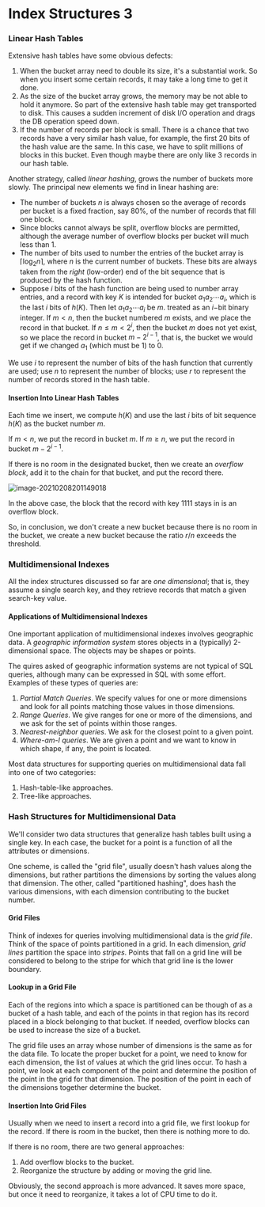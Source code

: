 # Index Structures 3

### Linear Hash Tables

Extensive hash tables have some obvious defects:

1.  When the bucket array need to double its size, it's a substantial work. So when you insert some certain records, it may take a long time to get it done.
2.  As the size of the bucket array grows, the memory may be not able to hold it anymore. So part of the extensive hash table may get transported to disk. This causes a sudden increment of disk I/O operation and drags the DB operation speed down.
3.  If the number of records per block is small. There is a chance that two records have a very similar hash value, for example, the first 20 bits of the hash value are the same. In this case, we have to split millions of blocks in this bucket. Even though maybe there are only like 3 records in our hash table.

Another strategy, called *linear hashing*, grows the number of buckets more slowly. The principal new elements we find in linear hashing are:

-   The number of buckets $n$ is always chosen so the average of records per bucket is a fixed fraction, say 80%, of the number of records that fill one block.
-   Since blocks cannot always be split, overflow blocks are permitted, although  the average number of overflow blocks per bucket will much less than 1.
-   The number of bits used to number the entries of the bucket array is $\lceil \log_2n\rceil$, where $n$ is the current number of buckets. These bits are always taken from the *right* (low-order) end of the bit sequence that is produced by the hash function.
-   Suppose $i$ bits of the hash function are being used to number array entries, and a record with key $K$ is intended for bucket $a_1a_2\cdots a_i$, which is the last $i$ bits of $h(K)$. Then let $a_1a_2\cdots a_i$ be $m$. treated as an $i-$bit binary integer. If $m<n$, then the bucket numbered $m$ exists, and we place the record in that bucket. If $n\le m<2^i$, then the bucket $m$ does not yet exist, so we place the record in bucket $m-2^{i-1}$, that is, the bucket we would get if we changed $a_1$ (which must be 1) to 0.

We use $i$ to represent the number of bits of the hash function that currently are used; use $n$ to represent the number of blocks; use $r$ to represent the number of records stored in the hash table.

#### Insertion Into Linear Hash Tables

Each time we insert, we compute $h(K)$ and use the last $i$ bits of bit sequence $h(K)$ as the bucket number $m$. 

If $m<n$, we put the record in bucket $m$. If $m\ge n$, we put the record in bucket $m-2^{i-1}$.

If there is no room in the designated bucket, then we create an *overflow block*, add it to the chain for that bucket, and put the record there.

![image-20210208201149018](https://i.loli.net/2021/02/08/ipLKGY2IEgWPwql.png)

In the above case, the block that the record with key 1111 stays in is an overflow block.

So, in conclusion, we don't create a new bucket because there is no room in the bucket, we create a new bucket because the ratio $r/n$ exceeds the threshold. 

### Multidimensional Indexes

All the index structures discussed so far are *one dimensional*; that is, they assume a single search key, and they retrieve records that match a given search-key value.

#### Applications of Multidimensional Indexes

One important application of multidimensional indexes involves geographic data. A *geographic information system* stores objects in a (typically) 2-dimensional space. The objects may be shapes or points. 

The quires asked of geographic information systems are not typical of SQL queries, although many can be expressed in SQL with some effort. Examples of these types of queries are:

1.  *Partial Match Queries*. We specify values for one or more dimensions and look for all points matching those values in those dimensions. 
2.  *Range Queries*. We give ranges for one or more of the dimensions, and we ask for the set of points within those ranges.
3.  *Nearest-neighbor queries*. We ask for the closest point to a given point.
4.  *Where-am-I queries*. We are given a point and we want to know in which shape, if any, the point is located.

Most data structures for supporting queries on multidimensional data fall into one of two categories:

1.  Hash-table-like approaches.
2.  Tree-like approaches.

### Hash Structures for Multidimensional Data

We'll consider two data structures that generalize hash tables built using a single key. In each case, the bucket for a point is a function of all the attributes or dimensions. 

One scheme, is called the "grid file", usually doesn't hash values along the dimensions, but rather partitions the dimensions by sorting the values along that dimension. The other, called "partitioned hashing", does hash the various dimensions, with each dimension contributing to the bucket number.

#### Grid Files

Think of indexes for queries involving multidimensional data is the *grid file*. Think of the space of points partitioned in a grid. In each dimension, *grid lines* partition the space into *stripes*. Points that fall on a grid line will be considered to belong to the stripe for which that grid line is the lower boundary. 

#### Lookup in a Grid File

Each of the regions into which a space is partitioned can be though of as a bucket of a hash table, and each of the points in that region has its record placed in a block belonging to that bucket. If needed, overflow blocks can be used to increase the size of a bucket.

The grid file uses an array whose number of dimensions is the same as for the data file. To locate the proper bucket for a point, we need to know for each dimension, the list of values at which the grid lines occur. To hash a point, we look at each component of the point and determine the position of the point in the grid for that dimension. The position of the point in each of the dimensions together determine the bucket.

#### Insertion Into Grid Files

Usually when we need to insert a record into a grid file, we first lookup for the record. If there is room in the bucket, then there is nothing more to do. 

If there is no room, there are two general approaches:

1.  Add overflow blocks to the bucket.
2.  Reorganize the structure by adding or moving the grid line.

Obviously, the second approach is more advanced. It saves more space, but once it need to reorganize, it takes a lot of CPU time to do it.



